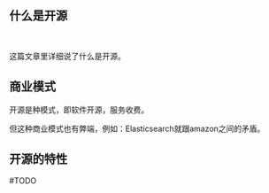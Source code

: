 ## 什么是开源

 [](#root/undefined)  [](#root/undefined)

这篇文章里详细说了什么是开源。

## 商业模式

开源是种模式，即软件开源，服务收费。

但这种商业模式也有弊端，例如：Elasticsearch就跟amazon之间的矛盾。 [](#root/undefined)

## 开源的特性

#TODO